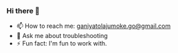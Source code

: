 ### Hi there 👋

<!-- - 🔭 I’m currently working with Nodejs Python -->
<!-- - 🌱 I’m also currently learning about data -->
<!-- - 👯 you want to know what I am looking to collaborate on, reach out to me -->
- 📫 How to reach me: ganiyatolajumoke.go@gmail.com
- 💬 Ask me about troubleshooting
- ⚡ Fun fact: I'm fun to work with.

